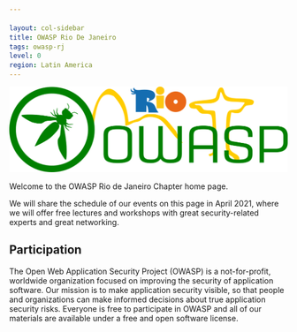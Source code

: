 ```yaml
---

layout: col-sidebar
title: OWASP Rio De Janeiro
tags: owasp-rj
level: 0
region: Latin America
---
```

![enter image description here](/assets/images/OWASP-RJ-logo.png)

Welcome to the OWASP Rio de Janeiro Chapter home page.

We will share the schedule of our events on this page in April 2021, where we will offer free lectures and workshops with great security-related experts and great networking.

## Participation

The Open Web Application Security Project (OWASP) is a not-for-profit, worldwide organization focused on improving the security of application software. Our mission is to make application security visible, so that people and organizations can make informed decisions about true application security risks. Everyone is free to participate in OWASP and all of our materials are available under a free and open software license.
